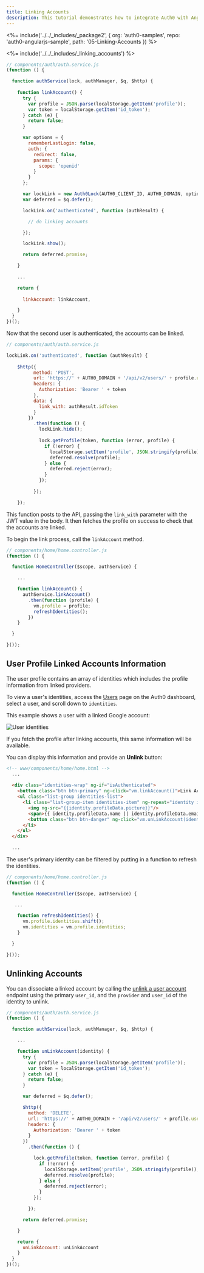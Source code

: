 ```yaml
---
title: Linking Accounts
description: This tutorial demonstrates how to integrate Auth0 with Angular 1.x to link accounts
---
```


<%= include('../../_includes/_package2', {
  org: 'auth0-samples',
  repo: 'auth0-angularjs-sample',
  path: '05-Linking-Accounts
}) %>

<%= include('../../_includes/_linking_accounts') %>

```js
// components/auth/auth.service.js
(function () {

  function authService(lock, authManager, $q, $http) {
	
    function linkAccount() {
      try {
        var profile = JSON.parse(localStorage.getItem('profile'));
        var token = localStorage.getItem('id_token');
      } catch (e) {
        return false;
      }

      var options = {
        rememberLastLogin: false,
        auth: {
          redirect: false,
          params: {
            scope: 'openid'
          }
        }
      };

      var lockLink = new Auth0Lock(AUTH0_CLIENT_ID, AUTH0_DOMAIN, options);
      var deferred = $q.defer();

      lockLink.on('authenticated', function (authResult) {

        // do linking accounts

      });

      lockLink.show();

      return deferred.promise;

    }
	
    ...

    return {
	 
      linkAccount: linkAccount,

    }
  }
})();

```

Now that the second user is authenticated, the accounts can be linked.

```js
// components/auth/auth.service.js

lockLink.on('authenticated', function (authResult) {
 
    $http({
          method: 'POST',
          url: 'https://' + AUTH0_DOMAIN + '/api/v2/users/' + profile.user_id + '/identities',
          headers: {
            Authorization: 'Bearer ' + token
          },
          data: {
            link_with: authResult.idToken
          }
        })
          .then(function () {
            lockLink.hide();
          
            lock.getProfile(token, function (error, profile) {
              if (!error) {
                localStorage.setItem('profile', JSON.stringify(profile));
                deferred.resolve(profile);
              } else {
                deferred.reject(error);
              }
            });
          
          });

    });  
```

This function posts to the API, passing the `link_with` parameter with the JWT value in the body. It then fetches the profile on success to check that the accounts are linked.

To begin the link process, call the `linkAccount` method.

```js
// components/home/home.controller.js
(function () {

  function HomeController($scope, authService) {

    ...

    function linkAccount() {
      authService.linkAccount()
        .then(function (profile) {
          vm.profile = profile;
          refreshIdentities();
        })
    }

  }

}());
```

## User Profile Linked Accounts Information

The user profile contains an array of identities which includes the profile information from linked providers. 

To view a user's identities, access the [Users](${manage_url}/#/users) page on the Auth0 dashboard, select a user, and scroll down to `identities`. 

This example shows a user with a linked Google account:

![User identities](/media/articles/users/user-identities-linked.png)

If you fetch the profile after linking accounts, this same information will be available. 

You can display this information and provide an **Unlink** button:

```html
<!-- www/components/home/home.html -->
  ...
	
  <div class="identities-wrap" ng-if="isAuthenticated">
    <button class="btn btn-primary" ng-click="vm.linkAccount()">Link Account</button>
    <ul class="list-group identities-list">
      <li class="list-group-item identities-item" ng-repeat="identity in vm.identities">
        <img ng-src="{{identity.profileData.picture}}"/>
        <span>{{ identity.profileData.name || identity.profileData.email }}</span>
        <button class="btn btn-danger" ng-click="vm.unLinkAccount(identity)"><i class="glyphicon glyphicon-trash"></i></button>
      </li>
    </ul>
  </div>
  
  ...
```

The user's primary identity can be filtered by putting in a function to refresh the identities.

```js
// components/home/home.controller.js
(function () {

  function HomeController($scope, authService) {

   ...

    function refreshIdentities() {
      vm.profile.identities.shift();
      vm.identities = vm.profile.identities;
    }

  }

}());
```

## Unlinking Accounts

You can dissociate a linked account by calling the [unlink a user account](/api/management/v2#!/Users/delete_provider_by_user_id) endpoint using the primary `user_id`, and the `provider` and `user_id` of the identity to unlink.

```js
// components/auth/auth.service.js
(function () {

  function authService(lock, authManager, $q, $http) {

    ...

    function unLinkAccount(identity) {
      try {
        var profile = JSON.parse(localStorage.getItem('profile'));
        var token = localStorage.getItem('id_token');
      } catch (e) {
        return false;
      }

      var deferred = $q.defer();

      $http({
        method: 'DELETE',
        url: 'https://' + AUTH0_DOMAIN + '/api/v2/users/' + profile.user_id + '/identities/' + identity.provider + '/' + identity.user_id,
        headers: {
          Authorization: 'Bearer ' + token
        }
      })
        .then(function () {

          lock.getProfile(token, function (error, profile) {
            if (!error) {
              localStorage.setItem('profile', JSON.stringify(profile));
              deferred.resolve(profile);
            } else {
              deferred.reject(error);
            }
          });

        });

      return deferred.promise;

    }

    return {
      unLinkAccount: unLinkAccount
    }
  }
})();
```
